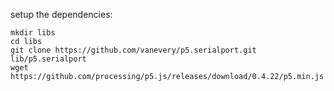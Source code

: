 setup the dependencies:

    mkdir libs
    cd libs
    git clone https://github.com/vanevery/p5.serialport.git lib/p5.serialport
    wget https://github.com/processing/p5.js/releases/download/0.4.22/p5.min.js